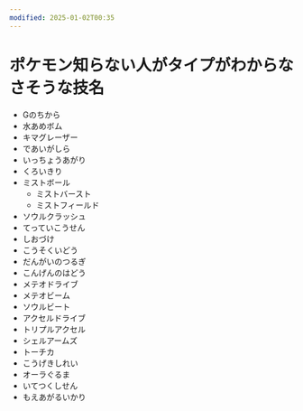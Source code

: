 ```yaml
---
modified: 2025-01-02T00:35
---
```

# ポケモン知らない人がタイプがわからなさそうな技名

- Gのちから
- 水あめボム
- キマグレーザー
- であいがしら
- いっちょうあがり
- くろいきり
- ミストボール
    - ミストバースト
    - ミストフィールド
- ソウルクラッシュ
- てっていこうせん
- しおづけ
- こうそくいどう
- だんがいのつるぎ
- こんげんのはどう
- メテオドライブ
- メテオビーム
- ソウルビート
- アクセルドライブ
- トリプルアクセル
- シェルアームズ
- トーチカ
- こうげきしれい
- オーラぐるま
- いてつくしせん
- もえあがるいかり